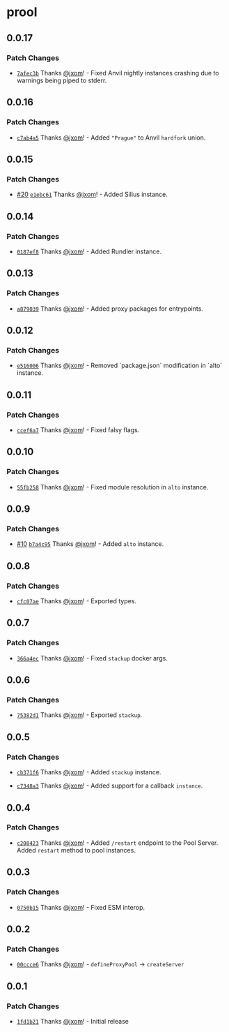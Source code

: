 # prool

## 0.0.17

### Patch Changes

- [`7afec3b`](https://github.com/wevm/prool/commit/7afec3ba7cf0c8aa9ede914dce9043e89664f889) Thanks [@jxom](https://github.com/jxom)! - Fixed Anvil nightly instances crashing due to warnings being piped to stderr.

## 0.0.16

### Patch Changes

- [`c7ab4a5`](https://github.com/wevm/prool/commit/c7ab4a524c8f3761b3fca6ea35cfa18ee39fb442) Thanks [@jxom](https://github.com/jxom)! - Added `"Prague"` to Anvil `hardfork` union.

## 0.0.15

### Patch Changes

- [#20](https://github.com/wevm/prool/pull/20) [`e1ebc61`](https://github.com/wevm/prool/commit/e1ebc61a888751298526f7126fe69d042551da7b) Thanks [@jxom](https://github.com/jxom)! - Added Silius instance.

## 0.0.14

### Patch Changes

- [`0187ef8`](https://github.com/wevm/prool/commit/0187ef8a00ea4b25367b8427ed00d217388f3d65) Thanks [@jxom](https://github.com/jxom)! - Added Rundler instance.

## 0.0.13

### Patch Changes

- [`a879039`](https://github.com/wevm/prool/commit/a879039aeec7e0018f51b8b7fcc11c314eba94db) Thanks [@jxom](https://github.com/jxom)! - Added proxy packages for entrypoints.

## 0.0.12

### Patch Changes

- [`e516006`](https://github.com/wevm/prool/commit/e516006a6c858108bcec40c1006725c586e7a569) Thanks [@jxom](https://github.com/jxom)! - Removed \`package.json\` modification in \`alto\` instance.

## 0.0.11

### Patch Changes

- [`ccef6a7`](https://github.com/wevm/prool/commit/ccef6a797a65e948e7d98b7df5064bd33d6a62e7) Thanks [@jxom](https://github.com/jxom)! - Fixed falsy flags.

## 0.0.10

### Patch Changes

- [`55fb258`](https://github.com/wevm/prool/commit/55fb25899f2e7ace291bf897c92b688740b27206) Thanks [@jxom](https://github.com/jxom)! - Fixed module resolution in `alto` instance.

## 0.0.9

### Patch Changes

- [#10](https://github.com/wevm/prool/pull/10) [`b7a4c95`](https://github.com/wevm/prool/commit/b7a4c9595bde2e4568e41d204f310540d0a16e3d) Thanks [@jxom](https://github.com/jxom)! - Added `alto` instance.

## 0.0.8

### Patch Changes

- [`cfc07ae`](https://github.com/wevm/prool/commit/cfc07ae5f8aa975155b1c9746d04eacbcd349366) Thanks [@jxom](https://github.com/jxom)! - Exported types.

## 0.0.7

### Patch Changes

- [`366a4ec`](https://github.com/wevm/prool/commit/366a4ecf23535c50b79fc15304a945af6e400d1f) Thanks [@jxom](https://github.com/jxom)! - Fixed `stackup` docker args.

## 0.0.6

### Patch Changes

- [`75382d1`](https://github.com/wevm/prool/commit/75382d155ab18d231d58d74510c3ce4a4da56aea) Thanks [@jxom](https://github.com/jxom)! - Exported `stackup`.

## 0.0.5

### Patch Changes

- [`cb371f6`](https://github.com/wevm/prool/commit/cb371f64ddd50d3611aa959f618506f18688f46d) Thanks [@jxom](https://github.com/jxom)! - Added `stackup` instance.

- [`c7348a3`](https://github.com/wevm/prool/commit/c7348a3e6b54881b45e5ce0caf25198dacfb2a7c) Thanks [@jxom](https://github.com/jxom)! - Added support for a callback `instance`.

## 0.0.4

### Patch Changes

- [`c208423`](https://github.com/wevm/prool/commit/c2084231b277cecb840e4f9957cc4fc2e5b0b7a2) Thanks [@jxom](https://github.com/jxom)! - Added `/restart` endpoint to the Pool Server.
  Added `restart` method to pool instances.

## 0.0.3

### Patch Changes

- [`0750b15`](https://github.com/wevm/prool/commit/0750b15aa06565002a75ea3333286a0d6c6d86bb) Thanks [@jxom](https://github.com/jxom)! - Fixed ESM interop.

## 0.0.2

### Patch Changes

- [`00ccce6`](https://github.com/wevm/prool/commit/00ccce6c93ad34e940c1bd8366cfad27a65a2e78) Thanks [@jxom](https://github.com/jxom)! - `defineProxyPool` -> `createServer`

## 0.0.1

### Patch Changes

- [`1fd1b21`](https://github.com/wevm/prool/commit/1fd1b21096f463e4458c2df7f1cd9f855dc1d7ca) Thanks [@jxom](https://github.com/jxom)! - Initial release
